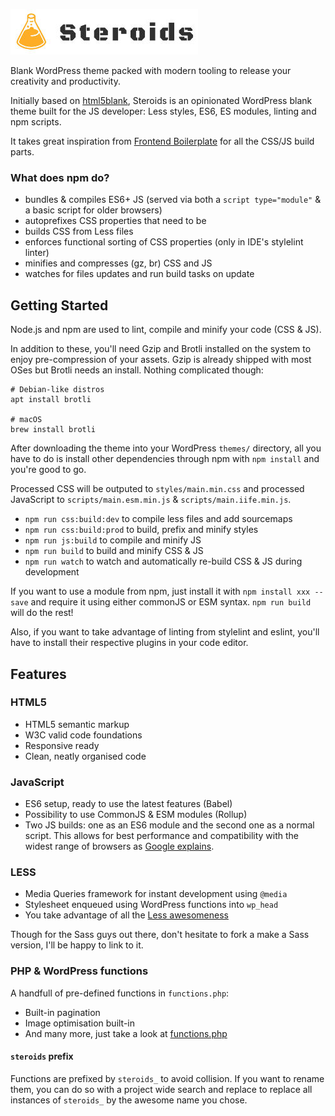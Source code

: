 ![Steroid's logo](https://github.com/Buzut/steroids/blob/master/img/logo.jpg)

Blank WordPress theme packed with modern tooling to release your creativity and productivity.

Initially based on [html5blank](http://html5blank.com), Steroids is an opinionated WordPress blank theme built for the JS developer: Less styles, ES6, ES modules, linting and npm scripts.

It takes great inspiration from [Frontend Boilerplate](https://github.com/Buzut/frontend-boilerplate/) for all the CSS/JS build parts.

### What does npm do?
- bundles & compiles ES6+ JS (served via both a `script type="module"` & a basic script for older browsers)
- autoprefixes CSS properties that need to be
- builds CSS from Less files
- enforces functional sorting of CSS properties (only in IDE's stylelint linter)
- minifies and compresses (gz, br) CSS and JS
- watches for files updates and run build tasks on update

## Getting Started
Node.js and npm are used to lint, compile and minify your code (CSS & JS).

In addition to these, you'll need Gzip and Brotli installed on the system to enjoy pre-compression of your assets. Gzip is already shipped with most OSes but Brotli needs an install. Nothing complicated though:

```
# Debian-like distros
apt install brotli

# macOS
brew install brotli
```

After downloading the theme into your WordPress `themes/` directory, all you have to do is install other dependencies through npm with `npm install` and you're good to go.

Processed CSS will be outputed to `styles/main.min.css` and processed JavaScript to `scripts/main.esm.min.js` & `scripts/main.iife.min.js`.

- `npm run css:build:dev` to compile less files and add sourcemaps
- `npm run css:build:prod` to build, prefix and minify styles
- `npm run js:build` to compile and minify JS
- `npm run build` to build and minify CSS & JS
- `npm run watch` to watch and automatically re-build CSS & JS during development

If you want to use a module from npm, just install it with `npm install xxx --save` and require it using either commonJS or ESM syntax. `npm run build` will do the rest!

Also, if you want to take advantage of linting from stylelint and eslint, you'll have to install their respective plugins in your code editor.

## Features

### HTML5
* HTML5 semantic markup
* W3C valid code foundations
* Responsive ready
* Clean, neatly organised code

### JavaScript
* ES6 setup, ready to use the latest features (Babel)
* Possibility to use CommonJS & ESM modules (Rollup)
* Two JS builds: one as an ES6 module and the second one as a normal script. This allows for best performance and compatibility with the widest range of browsers as [Google explains](https://developers.google.com/web/fundamentals/primers/modules).

### LESS
* Media Queries framework for instant development using `@media`
* Stylesheet enqueued using WordPress functions into `wp_head`
* You take advantage of all the [Less awesomeness](http://lesscss.org/)

Though for the Sass guys out there, don't hesitate to fork a make a Sass version, I'll be happy to link to it.

### PHP & WordPress functions
A handfull of pre-defined functions in `functions.php`:
* Built-in pagination
* Image optimisation built-in
* And many more, just take a look at [functions.php](functions.php)

#### `steroids` prefix
Functions are prefixed by `steroids_` to avoid collision. If you want to rename them, you can do so with a project wide search and replace to replace all instances of `steroids_` by the awesome name you chose.
